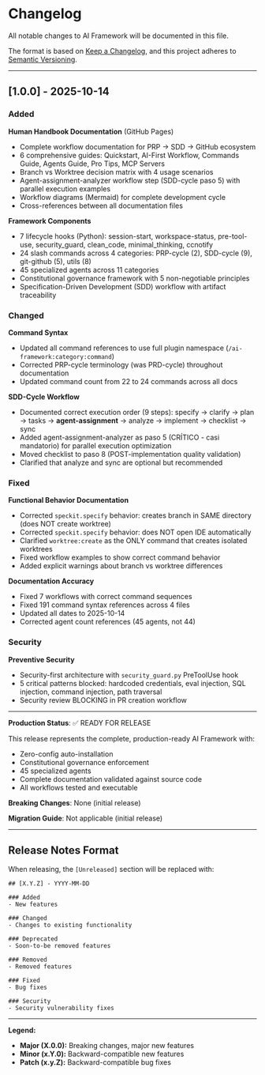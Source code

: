 # Changelog

All notable changes to AI Framework will be documented in this file.

The format is based on [Keep a Changelog](https://keepachangelog.com/en/1.0.0/),
and this project adheres to [Semantic Versioning](https://semver.org/spec/v2.0.0.html).

---

## [1.0.0] - 2025-10-14

### Added

**Human Handbook Documentation** (GitHub Pages)

- Complete workflow documentation for PRP → SDD → GitHub ecosystem
- 6 comprehensive guides: Quickstart, AI-First Workflow, Commands Guide, Agents Guide, Pro Tips, MCP Servers
- Branch vs Worktree decision matrix with 4 usage scenarios
- Agent-assignment-analyzer workflow step (SDD-cycle paso 5) with parallel execution examples
- Workflow diagrams (Mermaid) for complete development cycle
- Cross-references between all documentation files

**Framework Components**

- 7 lifecycle hooks (Python): session-start, workspace-status, pre-tool-use, security_guard, clean_code, minimal_thinking, ccnotify
- 24 slash commands across 4 categories: PRP-cycle (2), SDD-cycle (9), git-github (5), utils (8)
- 45 specialized agents across 11 categories
- Constitutional governance framework with 5 non-negotiable principles
- Specification-Driven Development (SDD) workflow with artifact traceability

### Changed

**Command Syntax**

- Updated all command references to use full plugin namespace (`/ai-framework:category:command`)
- Corrected PRP-cycle terminology (was PRD-cycle) throughout documentation
- Updated command count from 22 to 24 commands across all docs

**SDD-Cycle Workflow**

- Documented correct execution order (9 steps): specify → clarify → plan → tasks → **agent-assignment** → analyze → implement → checklist → sync
- Added agent-assignment-analyzer as paso 5 (CRÍTICO - casi mandatorio) for parallel execution optimization
- Moved checklist to paso 8 (POST-implementation quality validation)
- Clarified that analyze and sync are optional but recommended

### Fixed

**Functional Behavior Documentation**

- Corrected `speckit.specify` behavior: creates branch in SAME directory (does NOT create worktree)
- Corrected `speckit.specify` behavior: does NOT open IDE automatically
- Clarified `worktree:create` as the ONLY command that creates isolated worktrees
- Fixed workflow examples to show correct command behavior
- Added explicit warnings about branch vs worktree differences

**Documentation Accuracy**

- Fixed 7 workflows with correct command sequences
- Fixed 191 command syntax references across 4 files
- Updated all dates to 2025-10-14
- Corrected agent count references (45 agents, not 44)

### Security

**Preventive Security**

- Security-first architecture with `security_guard.py` PreToolUse hook
- 5 critical patterns blocked: hardcoded credentials, eval injection, SQL injection, command injection, path traversal
- Security review BLOCKING in PR creation workflow

---

**Production Status**: ✅ READY FOR RELEASE

This release represents the complete, production-ready AI Framework with:

- Zero-config auto-installation
- Constitutional governance enforcement
- 45 specialized agents
- Complete documentation validated against source code
- All workflows tested and executable

**Breaking Changes**: None (initial release)

**Migration Guide**: Not applicable (initial release)

---

## Release Notes Format

When releasing, the `[Unreleased]` section will be replaced with:

```
## [X.Y.Z] - YYYY-MM-DD

### Added
- New features

### Changed
- Changes to existing functionality

### Deprecated
- Soon-to-be removed features

### Removed
- Removed features

### Fixed
- Bug fixes

### Security
- Security vulnerability fixes
```

---

**Legend:**

- **Major (X.0.0):** Breaking changes, major new features
- **Minor (x.Y.0):** Backward-compatible new features
- **Patch (x.y.Z):** Backward-compatible bug fixes
